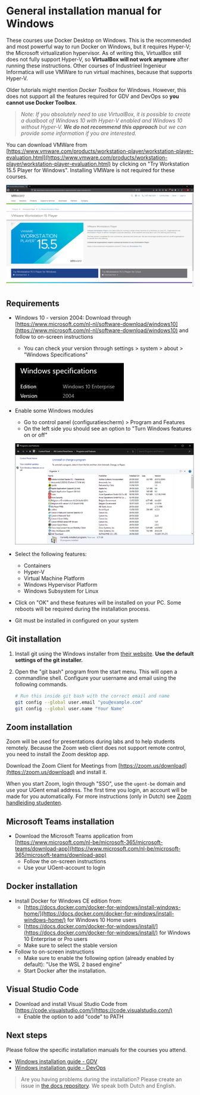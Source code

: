 # General installation manual for Windows

These courses use Docker Desktop on Windows. This is the recommended and most powerful way to run Docker on Windows, but it requires Hyper-V; the Microsoft virtualization hypervisor. As of writing this, VirtualBox still does not fully support Hyper-V, so **VirtualBox will not work anymore** after running these instructions. Other courses of Industrieel Ingenieur Informatica will use VMWare to run virtual machines, because that supports Hyper-V.

Older tutorials might mention *Docker Toolbox* for Windows. However, this does not support all the features required for GDV and DevOps so **you cannot use Docker Toolbox**.

> *Note: If you absolutely need to use VirtualBox, it is possible to create a dualboot of Windows 10 with Hyper-V enabled and Windows 10 without Hyper-V. **We do not recommend this approach** but we can provide some information if you are interested.*

You can download VMWare from [https://www.vmware.com/products/workstation-player/workstation-player-evaluation.html](https://www.vmware.com/products/workstation-player/workstation-player-evaluation.html) by clicking on "Try Workstation 15.5 Player for Windows". Installing VMWare is not required for these courses.

![VMWare](img/vmware.png)

## Requirements

* Windows 10 - version 2004: Download through [https://www.microsoft.com/nl-nl/software-download/windows10](https://www.microsoft.com/nl-nl/software-download/windows10) and follow to on-screen instructions
  * You can check your version through settings > system > about > "Windows Specifications"

  ![foto](img/about.png)

* Enable some Windows modules
  * Go to control panel (configuratiescherm) > Program and Features
  * On the left side you should see an option to "Turn Windows features on or off"
  
  ![control panel](img/controlpanel.png)

* Select the following features:
  * Containers
  * Hyper-V
  * Virtual Machine Platform
  * Windows Hypervisor Platform
  * Windows Subsystem for Linux
* Click on "OK" and these features will be installed on your PC. Some reboots will be required during the installation process.
* Git must be installed in configured on your system

## Git installation

1. Install git using the Windows installer from [their website](https://git-scm.com/). **Use the default settings of the git installer.**
1. Open the "git bash" program from the start menu. This will open a commandline shell. Configure your username and email using the following commands.

   ```bash
   # Run this inside git bash with the correct email and name
   git config --global user.email "you@example.com"
   git config --global user.name "Your Name"
   ```

## Zoom installation

Zoom will be used for presentations during labs and to help students remotely. Because the Zoom web client does not support remote control, you need to install the Zoom desktop app.

Download the Zoom Client for Meetings from [https://zoom.us/download](https://zoom.us/download) and install it.

When you start Zoom, login through "SSO", use the `ugent-be` domain and use your UGent email address. The first time you login, an account will be made for you automatically. For more instructions (only in Dutch) see [Zoom handleiding studenten](https://web.microsoftstream.com/video/2096e73b-f69b-4c84-b2da-a27e06da6d34?referrer=https:%2F%2Fonderwijstips.ugent.be%2Fnl%2Ftips%2Fzoom%2F).

## Microsoft Teams installation

* Download the Microsoft Teams application from [https://www.microsoft.com/nl-be/microsoft-365/microsoft-teams/download-app](https://www.microsoft.com/nl-be/microsoft-365/microsoft-teams/download-app)
  * Follow the on-screen instructions
  * Use your UGent-account to login

## Docker installation

* Install Docker for Windows CE edition from:
  * [https://docs.docker.com/docker-for-windows/install-windows-home/](https://docs.docker.com/docker-for-windows/install-windows-home/) for Windows 10 Home users
  * [https://docs.docker.com/docker-for-windows/install/](https://docs.docker.com/docker-for-windows/install/) for Windows 10 Enterprise or Pro users
  * Make sure to select the stable version
* Follow to on-screen instructions
  * Make sure to enable the following option (already enabled by default): "Use the WSL 2 based engine"
  * Start Docker after the installation.

## Visual Studio Code

* Download and install Visual Studio Code from [https://code.visualstudio.com/](https://code.visualstudio.com/)
  * Enable the option to add "code" to PATH

## Next steps

Please follow the specific installation manuals for the courses you attend.

* [Windows installation guide - GDV](./gdv-setup-windows.md)
* [Windows installation guide - DevOps](./devops-setup-windows.md)

> Are you having problems during the installation? Please create an issue in [the docs repository](https://github.ugent.be/GDV/docs/issues). We speak both Dutch and English.
